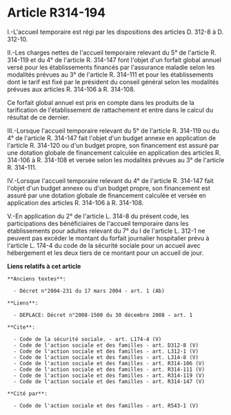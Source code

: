 # Article R314-194

I.-L'accueil temporaire est régi par les dispositions des articles D. 312-8 à D. 312-10. 

II.-Les charges nettes de l'accueil temporaire relevant du 5° de l'article R. 314-119 et du 4° de l'article R. 314-147 font
l'objet d'un forfait global annuel versé pour les établissements financés par l'assurance maladie selon les modalités prévues
au 3° de l'article R. 314-111 et pour les établissements dont le tarif est fixé par le président du conseil général selon les
modalités prévues aux articles R. 314-106 à R. 314-108. 

Ce forfait global annuel est pris en compte dans les produits de la tarification de l'établissement de rattachement et entre
dans le calcul du résultat de ce dernier. 

III.-Lorsque l'accueil temporaire relevant du 5° de l'article R. 314-119 ou du 4° de l'article R. 314-147 fait l'objet d'un
budget annexe en application de l'article R. 314-120 ou d'un budget propre, son financement est assuré par une dotation
globale de financement calculée en application des articles R. 314-106 à R. 314-108 et versée selon les modalités prévues au
3° de l'article R. 314-111. 

IV.-Lorsque l'accueil temporaire relevant du 4° de l'article R. 314-147 fait l'objet d'un budget annexe ou d'un budget
propre, son financement est assuré par une dotation globale de financement calculée et versée en application des articles R.
314-106 à R. 314-108. 

V.-En application du 2° de l'article L. 314-8 du présent code, les participations des bénéficiaires de l'accueil temporaire
dans les établissements pour adultes relevant du 7° du I de l'article L. 312-1 ne peuvent pas excéder le montant du forfait
journalier hospitalier prévu à l'article L. 174-4 du code de la sécurité sociale pour un accueil avec hébergement et les deux
tiers de ce montant pour un accueil de jour.

**Liens relatifs à cet article**

	**Anciens textes**:

	  - Décret n°2004-231 du 17 mars 2004 - art. 1 (Ab)

	**Liens**:

	  - DEPLACE: Décret n°2008-1500 du 30 décembre 2008 - art. 1

	**Cite**:

	  - Code de la sécurité sociale. - art. L174-4 (V)
	  - Code de l'action sociale et des familles - art. D312-8 (V)
	  - Code de l'action sociale et des familles - art. L312-1 (V)
	  - Code de l'action sociale et des familles - art. L314-8 (V)
	  - Code de l'action sociale et des familles - art. R314-106 (V)
	  - Code de l'action sociale et des familles - art. R314-111 (V)
	  - Code de l'action sociale et des familles - art. R314-119 (V)
	  - Code de l'action sociale et des familles - art. R314-147 (V)

	**Cité par**:

	  - Code de l'action sociale et des familles - art. R543-1 (V)
